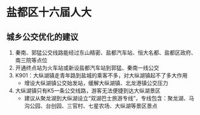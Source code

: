 # 盐都区十六届人大

## 城乡公交优化的建议

1. 秦南、郭猛公交线路能经过东山精密、盐都汽车站、恒大名都、盐都区政府、南三院等点位
2. 开通终点站为火车站或新设盐都汽车站到郭猛、秦南一线公交
3. K901：大纵湖镇走青年路到盐城的乘客不多，对大纵湖镇起不了多大作用
   * 增设大纵湖镇公交始发站，缓解大纵湖镇、北龙港镇公交压力
4. 大纵湖镇只有K5一条公交线路，游客无法便捷到达大纵湖景区
   * 建议从聚龙湖到大纵湖设立“双湖巴士旅游专线”，专线包含：聚龙湖、马沟公园、台创园、三官村、七星农场、大纵湖等景区景点